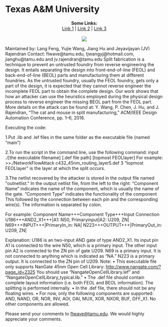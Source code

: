 # Texas A&M University

<p align="center">
  <b>Some Links:</b><br>
  <a href="#">Link 1</a> |
  <a href="#">Link 2</a> |
  <a href="#">Link 3</a>
  <br><br>
  <img src="http://s.4cdn.org/image/title/105.gif">
</p>
Maintained by: Lang Feng, Yujie Wang, Jiang Hu and Jeyavijayan (JV) Rajendran
Contact: flwave@tamu.edu, tjwangyj@hotmail.com, jianghu@tamu.edu and jv.rajendran@tamu.edu
Split fabrication is a technique to prevent an untrusted foundry from reverse engineering the design. It entails separating the design into front-end-of-line (FEOL) and back-end-of-line (BEOL)  parts and manufacturing them at different foundries. As the untrusted foundry, usually the FEOL foundry, gets only a part of the design, it is expected that they cannot reverse engineer the incomplete FEOL part to obtain the complete design. Our work shows that how an attacker can use the heuristics employed during the physical design process to reverse engineer the missing BEOL part from the FEOL part.
More details on the attack can be found at:
Y. Wang, P. Chen, J. Hu, and J. Rajendran, “The cat and mouse in split manufacturing,” ACM/IEEE Design Automation Conference, pp. 1–6, 2016.
 
Executing the code:
 
1.Put .lib and .lef files in the same folder as the executable file (named “main”)
 
2.To run the script in the command line, use the following command:
input ./[the executable filename] [.def file path] [topmost FEOLlayer]
For example:
\>\>./NetworkFlowAttack c432_45nm_routing_layer5.def 3
“topmost FEOLlayer” is the layer at which the split occurs.
 
3.The netlist recovered by the attacker is stored in the output file named "outnetlist."
In the output netlist file, from the left to the right:
“Component Name” indicates the name of the component, which is usually the name of the gate.
“Component Type” indicates the functionality of the component
This followed by the connection between each pin and the corresponding wire(s). The information is separated by colon.
 
For example:
Component Name+++Component Type+++Input Connection
U186+++AND2_X1+++|A1: N50, Primaryinput|A2: U209, ZN|
N69+++INPUT+++|PrimaryIn_in: NA|
N223+++OUTPUT+++|PrimaryOut_in: U209, ZN|
 
Explanation:
U186 is an two-input AND gate of type AND2_X1. Its input pin A1 is connected to the wire N50, which is a primary input. The other input pin A2 is connected to the ZN pin of gate U209.
N69 is a primary input. It is not connected to anything which is indicated as “NA.”
N223 is a primary output. It is connected to the ZN pin of U209.
Note:
• This executable file only supports NanGate 45nm Open Cell Library:
http://www.nangate.com/?page_id=2325
You should use “NangateOpenCellLibrary.lef” and “NangateOpenCellLibrary_typical.lib.”
• The .def file should contain complete layout information (i.e. both FEOL and BEOL information). The splitting is performed internally.
• In the .def file, there should not be any floating wires.
• For now, only the following components are supported: AND, NAND, OR, NOR, INV, AOI, OAI, MUX, XOR, NXOR, BUF, DFF_X1. No other components are allowed.
 
Please send your comments to flwave@tamu.edu. We would highly appreciate your comments. 
